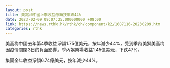 ```yaml
---
layout: post
title: 美高梅中國上季收益淨額按年跌44%
date: 2023-02-09 09:07:25.000000000 +08:00
link: https://news.rthk.hk/rthk/ch/component/k2/1687116-20230209.htm
categories: rthk
---
```


美高梅中國去年第4季收益淨額1.75億美元，按年減少44%，受到季內美獅美高梅因疫情關閉3日的負面影響。季內娛樂場收益1.45億美元，下跌47%。

集團全年收益淨額6.74億美元，按年減少44%。
